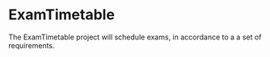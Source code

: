 ExamTimetable
=============
The ExamTimetable project will schedule exams, in accordance to a a set of requirements.

